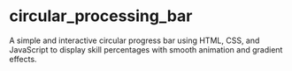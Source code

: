 # circular_processing_bar
A simple and interactive circular progress bar using HTML, CSS, and JavaScript to display skill percentages with smooth animation and gradient effects.
